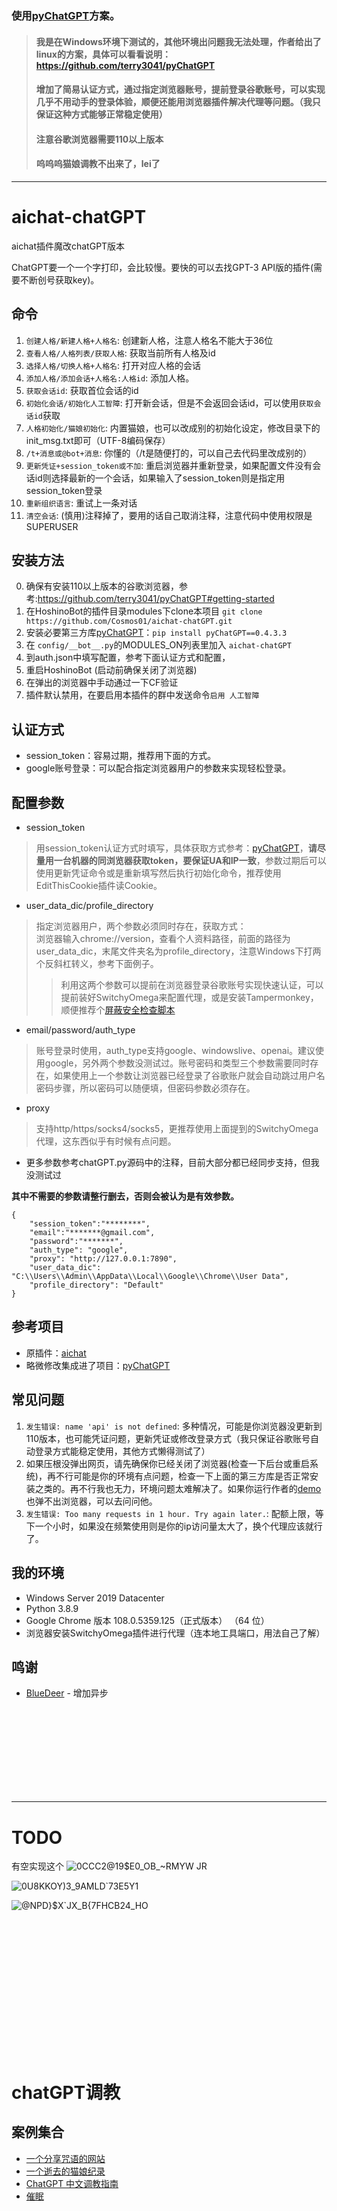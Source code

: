 ### 使用[pyChatGPT](https://github.com/terry3041/pyChatGPT)方案。
> #### 我是在Windows环境下测试的，其他环境出问题我无法处理，作者给出了linux的方案，具体可以看看说明：https://github.com/terry3041/pyChatGPT
> #### 增加了简易认证方式，通过指定浏览器账号，提前登录谷歌账号，可以实现几乎不用动手的登录体验，顺便还能用浏览器插件解决代理等问题。（我只保证这种方式能够正常稳定使用）
> #### 注意谷歌浏览器需要110以上版本
> #### 呜呜呜猫娘调教不出来了，lei了
------
  
# aichat-chatGPT
  
aichat插件魔改chatGPT版本  

ChatGPT要一个一个字打印，会比较慢。要快的可以去找GPT-3 API版的插件(需要不断创号获取key)。
  
## 命令
1. `创建人格/新建人格+人格名`: 创建新人格，注意人格名不能大于36位
2. `查看人格/人格列表/获取人格`: 获取当前所有人格及id
3. `选择人格/切换人格+人格名`: 打开对应人格的会话
4. `添加人格/添加会话+人格名:人格id`: 添加人格。
5. `获取会话id`: 获取首位会话的id
6. `初始化会话/初始化人工智障`: 打开新会话，但是不会返回会话id，可以使用`获取会话id`获取
7. `人格初始化/猫娘初始化`: 内置猫娘，也可以改成别的初始化设定，修改目录下的init_msg.txt即可（UTF-8编码保存）
8. `/t+消息或@bot+消息`: 你懂的（/t是随便打的，可以自己去代码里改成别的）
9. `更新凭证+session_token或不加`: 重启浏览器并重新登录，如果配置文件没有会话id则选择最新的一个会话，如果输入了session_token则是指定用session_token登录
10. `重新组织语言`: 重试上一条对话
0. `清空会话`: (慎用)注释掉了，要用的话自己取消注释，注意代码中使用权限是SUPERUSER

## 安装方法
0. 确保有安装110以上版本的谷歌浏览器，参考:https://github.com/terry3041/pyChatGPT#getting-started
1. 在HoshinoBot的插件目录modules下clone本项目 `git clone https://github.com/Cosmos01/aichat-chatGPT.git`
2. 安装必要第三方库[pyChatGPT](https://github.com/terry3041/pyChatGPT)：`pip install pyChatGPT==0.4.3.3`
3. 在 `config/__bot__.py`的MODULES_ON列表里加入 `aichat-chatGPT`
4. 到auth.json中填写配置，参考下面认证方式和配置，
5. 重启HoshinoBot (启动前确保关闭了浏览器)
6. 在弹出的浏览器中手动通过一下CF验证
7. 插件默认禁用，在要启用本插件的群中发送命令`启用 人工智障`
  
## 认证方式
- session_token：容易过期，推荐用下面的方式。
- google账号登录：可以配合指定浏览器用户的参数来实现轻松登录。
  
## 配置参数
- session_token
> 用session_token认证方式时填写，具体获取方式参考：[pyChatGPT](https://github.com/terry3041/pyChatGPT#usage)，**请尽量用一台机器的同浏览器获取token，要保证UA和IP一致**，参数过期后可以使用更新凭证命令或是重新填写然后执行初始化命令，推荐使用EditThisCookie插件读Cookie。
- user_data_dic/profile_directory
> 指定浏览器用户，两个参数必须同时存在，获取方式：  
> 浏览器输入chrome:\//version，查看个人资料路径，前面的路径为user_data_dic，末尾文件夹名为profile_directory，注意Windows下打两个反斜杠转义，参考下面例子。
>> 利用这两个参数可以提前在浏览器登录谷歌账号实现快速认证，可以提前装好SwitchyOmega来配置代理，或是安装Tampermonkey，顺便推荐个[屏蔽安全检查脚本](https://greasyfork.org/zh-CN/scripts/456507-openai-catgirl-chat)
- email/password/auth_type
> 账号登录时使用，auth_type支持google、windowslive、openai。建议使用google，另外两个参数没测试过。账号密码和类型三个参数需要同时存在，如果使用上一个参数让浏览器已经登录了谷歌账户就会自动跳过用户名密码步骤，所以密码可以随便填，但密码参数必须存在。
- proxy
> 支持http/https/socks4/socks5，更推荐使用上面提到的SwitchyOmega代理，这东西似乎有时候有点问题。
- 更多参数参考chatGPT.py源码中的注释，目前大部分都已经同步支持，但我没测试过
  
**其中不需要的参数请整行删去，否则会被认为是有效参数。**
```
{
	"session_token":"********",
	"email":"*******@gmail.com",
	"password":"*******",
	"auth_type": "google",
	"proxy": "http://127.0.0.1:7890",
	"user_data_dic": "C:\\Users\\Admin\\AppData\\Local\\Google\\Chrome\\User Data",
	"profile_directory": "Default"
}
```
    
## 参考项目
- 原插件：[aichat](https://github.com/pcrbot/aichat)   
- 略微修改集成进了项目：[pyChatGPT](https://github.com/terry3041/pyChatGPT)

## 常见问题
1. `发生错误: name 'api' is not defined`: 多种情况，可能是你浏览器没更新到110版本，也可能凭证问题，更新凭证或修改登录方式（我只保证谷歌账号自动登录方式能稳定使用，其他方式懒得测试了）
2. 如果压根没弹出网页，请先确保你已经关闭了浏览器(检查一下后台或重启系统)，再不行可能是你的环境有点问题，检查一下上面的第三方库是否正常安装之类的。再不行我也无力，环境问题太难解决了。如果你运行作者的[demo](https://github.com/terry3041/pyChatGPT/blob/main/src/pyChatGPT/__main__.py)也弹不出浏览器，可以去问问他。
3. `发生错误: Too many requests in 1 hour. Try again later.`: 配额上限，等下一个小时，如果没在频繁使用则是你的ip访问量太大了，换个代理应该就行了。

## 我的环境
- Windows Server 2019 Datacenter
- Python 3.8.9
- Google Chrome 版本 108.0.5359.125（正式版本） （64 位）
- 浏览器安装SwitchyOmega插件进行代理（连本地工具端口，用法自己了解）

## 鸣谢

- [BlueDeer](https://github.com/BlueDeer233) - 增加异步

<br><br><br><br><br><br><br><br>

------
  
# TODO
有空实现这个
![0CCC2@19$E0_OB_~RMYW JR](https://user-images.githubusercontent.com/37209685/208008656-e4868ff6-006d-4018-a5b0-b337157ce58d.jpg)  

![0U8KKOY)3_9AMLD`73E5Y1](https://user-images.githubusercontent.com/37209685/208008676-27a72226-7f32-4fce-9455-8e794e4d9f25.jpg)

![@NPD}$X`JX_B{7FHCB24_HO](https://user-images.githubusercontent.com/37209685/208008696-c6ff3afb-0a0d-4506-be2e-fb1734cf3f2e.jpg)  

  
  
<br><br><br><br><br><br><br><br>
------  
    
# chatGPT调教
  
## 案例集合  

- [一个分享咒语的网站](https://onetwo.ren/ChatGPT-Magic-Chat)
- [一个逝去的猫娘纪录](https://gist.githubusercontent.com/ChenYFan/ffb8390aac6c4aa44869ec10fe4eb9e2/raw/3e10b883b6e78f22172f985e48dc5ecfda1a764c/train.txt)
- [ChatGPT 中文调教指南](https://github.com/PlexPt/awesome-chatgpt-prompts-zh)
- [催眠](https://github.com/golfzert/chatgpt-chinese-prompt-hack)


